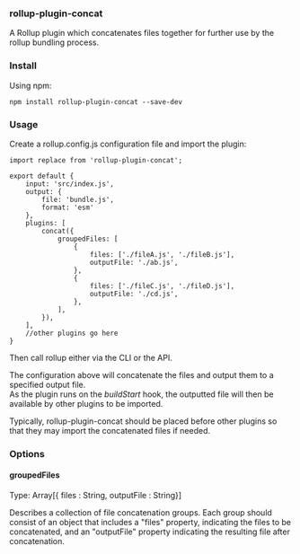 ### rollup-plugin-concat
A Rollup plugin which concatenates files together for further use by the rollup bundling process.

### Install

Using npm:

```npm install rollup-plugin-concat --save-dev```

### Usage

Create a rollup.config.js configuration file and import the plugin:

```
import replace from 'rollup-plugin-concat';

export default {
    input: 'src/index.js',
    output: {
        file: 'bundle.js',
        format: 'esm'
    },
    plugins: [
        concat({
            groupedFiles: [
                {
                    files: ['./fileA.js', './fileB.js'],
                    outputFile: './ab.js',
                },
                {
                    files: ['./fileC.js', './fileD.js'],
                    outputFile: './cd.js',
                },
            ],
        }),
    ],
    //other plugins go here
}
```
Then call rollup either via the CLI or the API.


The configuration above will concatenate the files and output them to a specified output file.  
As the plugin runs on the *buildStart* hook, the outputted file will then be available by other plugins to be imported.  

Typically, rollup-plugin-concat should be placed before other plugins so that they may import the concatenated files if needed.


### Options


#### groupedFiles

Type: Array[{ files : String, outputFile : String}]

Describes a collection of file concatenation groups. Each group should consist of an object that includes a "files" property, indicating the files to be concatenated, and an "outputFile" property indicating the resulting file after concatenation.